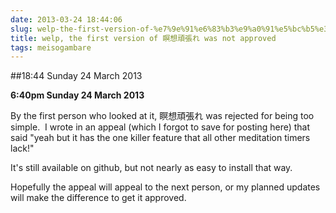 ```yaml
---
date: 2013-03-24 18:44:06
slug: welp-the-first-version-of-%e7%9e%91%e6%83%b3%e9%a0%91%e5%bc%b5%e3%82%8c-was-not-approved
title: welp, the first version of 瞑想頑張れ was not approved
tags: meisogambare
---
```


##18:44 Sunday 24 March 2013

**6:40pm Sunday 24 March 2013**

By the first person who looked at it, 瞑想頑張れ was rejected for being too simple.  I wrote in an appeal (which I forgot to save for posting here) that said "yeah but it has the one killer feature that all other meditation timers lack!"

It's still available on github, but not nearly as easy to install that way.

Hopefully the appeal will appeal to the next person, or my planned updates will make the difference to get it approved.


